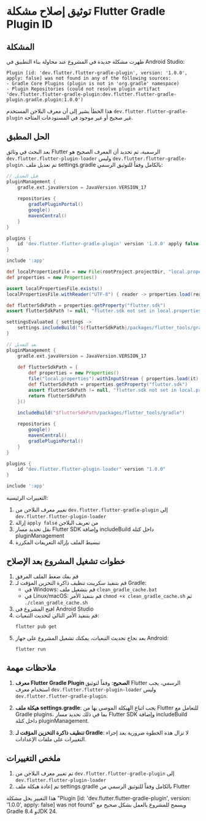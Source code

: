 # توثيق إصلاح مشكلة Flutter Gradle Plugin ID

## المشكلة
ظهرت مشكلة جديدة في المشروع عند محاولة بناء التطبيق في Android Studio:

```
Plugin [id: 'dev.flutter.flutter-gradle-plugin', version: '1.0.0', apply: false] was not found in any of the following sources:
- Gradle Core Plugins (plugin is not in 'org.gradle' namespace)
- Plugin Repositories (could not resolve plugin artifact 'dev.flutter.flutter-gradle-plugin:dev.flutter.flutter-gradle-plugin.gradle.plugin:1.0.0')
```

هذا الخطأ يشير إلى أن معرف البلاجن المستخدم `dev.flutter.flutter-gradle-plugin` غير صحيح أو غير موجود في المستودعات المتاحة.

## الحل المطبق

بعد البحث في وثائق Flutter الرسمية، تم تحديد أن المعرف الصحيح هو `dev.flutter.flutter-plugin-loader` وليس `dev.flutter.flutter-gradle-plugin`. تم تعديل ملف settings.gradle بالكامل وفقاً للتوثيق الرسمي:

```gradle
// قبل التعديل
pluginManagement {
    gradle.ext.javaVersion = JavaVersion.VERSION_17
    
    repositories {
        gradlePluginPortal()
        google()
        mavenCentral()
    }
}

plugins {
    id 'dev.flutter.flutter-gradle-plugin' version '1.0.0' apply false
}

include ':app'

def localPropertiesFile = new File(rootProject.projectDir, "local.properties")
def properties = new Properties()

assert localPropertiesFile.exists()
localPropertiesFile.withReader("UTF-8") { reader -> properties.load(reader) }

def flutterSdkPath = properties.getProperty("flutter.sdk")
assert flutterSdkPath != null, "flutter.sdk not set in local.properties"

settingsEvaluated { settings ->
    settings.includeBuild("${flutterSdkPath}/packages/flutter_tools/gradle")
}

// بعد التعديل
pluginManagement {
    gradle.ext.javaVersion = JavaVersion.VERSION_17
    
    def flutterSdkPath = {
        def properties = new Properties()
        file("local.properties").withInputStream { properties.load(it) }
        def flutterSdkPath = properties.getProperty("flutter.sdk")
        assert flutterSdkPath != null, "flutter.sdk not set in local.properties"
        return flutterSdkPath
    }()

    includeBuild("$flutterSdkPath/packages/flutter_tools/gradle")
    
    repositories {
        google()
        mavenCentral()
        gradlePluginPortal()
    }
}

plugins {
    id "dev.flutter.flutter-plugin-loader" version "1.0.0"
}

include ':app'
```

التغييرات الرئيسية:
1. تغيير معرف البلاجن من `dev.flutter.flutter-gradle-plugin` إلى `dev.flutter.flutter-plugin-loader`
2. إزالة `apply false` من تعريف البلاجن
3. نقل تحديد مسار Flutter SDK وإضافة includeBuild داخل كتلة pluginManagement
4. تبسيط الملف بإزالة التعريفات المكررة

## خطوات تشغيل المشروع بعد الإصلاح

1. قم بفك ضغط الملف المرفق
2. قم بتنفيذ سكريبت تنظيف ذاكرة التخزين المؤقت لـ Gradle:
   - في Windows: قم بتشغيل ملف `clean_gradle_cache.bat`
   - في Linux/macOS: قم بتنفيذ الأمر `chmod +x clean_gradle_cache.sh` ثم `./clean_gradle_cache.sh`
3. افتح المشروع في Android Studio
4. قم بتنفيذ الأمر التالي لتحديث التبعيات:
   ```
   flutter pub get
   ```
5. بعد نجاح تحديث التبعيات، يمكنك تشغيل المشروع على جهاز Android:
   ```
   flutter run
   ```

## ملاحظات مهمة

1. **معرف Flutter Gradle Plugin الصحيح**: وفقاً لتوثيق Flutter الرسمي، يجب استخدام معرف `dev.flutter.flutter-plugin-loader` وليس `dev.flutter.flutter-gradle-plugin`.

2. **هيكلة ملف settings.gradle**: يجب اتباع الهيكلة الموصى بها من Flutter للتعامل مع Gradle plugins، بما في ذلك تحديد مسار Flutter SDK وإضافة includeBuild داخل كتلة pluginManagement.

3. **تنظيف ذاكرة التخزين المؤقت لـ Gradle**: لا تزال هذه الخطوة ضرورية بعد إجراء التغييرات على ملفات الإعدادات.

## ملخص التغييرات

1. تم تغيير معرف البلاجن من `dev.flutter.flutter-gradle-plugin` إلى `dev.flutter.flutter-plugin-loader`
2. تم إعادة هيكلة ملف settings.gradle بالكامل وفقاً للتوثيق الرسمي من Flutter

هذا التغيير يحل مشكلة "Plugin [id: 'dev.flutter.flutter-gradle-plugin', version: '1.0.0', apply: false] was not found" ويسمح للمشروع بالعمل بشكل صحيح مع Gradle 8.4 وJDK 24.
